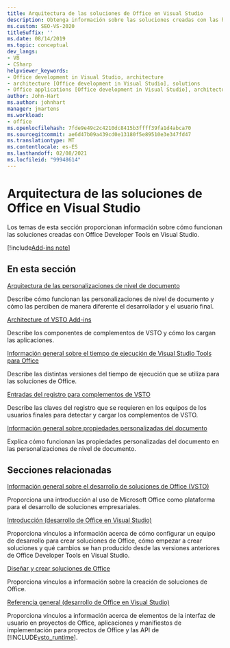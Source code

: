 ```yaml
---
title: Arquitectura de las soluciones de Office en Visual Studio
description: Obtenga información sobre las soluciones creadas con las herramientas de desarrollo de Microsoft Office en Visual Studio y cómo funcionan.
ms.custom: SEO-VS-2020
titleSuffix: ''
ms.date: 08/14/2019
ms.topic: conceptual
dev_langs:
- VB
- CSharp
helpviewer_keywords:
- Office development in Visual Studio, architecture
- architecture [Office development in Visual Studio], solutions
- Office applications [Office development in Visual Studio], architecture
author: John-Hart
ms.author: johnhart
manager: jmartens
ms.workload:
- office
ms.openlocfilehash: 7fde9e49c2c4210dc8415b3ffff39fa1d4abca70
ms.sourcegitcommit: ae6d47b09a439cd0e13180f5e89510e3e347fd47
ms.translationtype: MT
ms.contentlocale: es-ES
ms.lasthandoff: 02/08/2021
ms.locfileid: "99948614"
---
```

# <a name="architecture-of-office-solutions-in-visual-studio"></a>Arquitectura de las soluciones de Office en Visual Studio
  Los temas de esta sección proporcionan información sobre cómo funcionan las soluciones creadas con Office Developer Tools en Visual Studio.

[!include[Add-ins note](includes/addinsnote.md)]

## <a name="in-this-section"></a>En esta sección

[Arquitectura de las personalizaciones de nivel de documento](../vsto/architecture-of-document-level-customizations.md)

Describe cómo funcionan las personalizaciones de nivel de documento y cómo las perciben de manera diferente el desarrollador y el usuario final.

[Architecture of VSTO Add-ins](../vsto/architecture-of-vsto-add-ins.md)

Describe los componentes de complementos de VSTO y cómo los cargan las aplicaciones.

[Información general sobre el tiempo de ejecución de Visual Studio Tools para Office](../vsto/visual-studio-tools-for-office-runtime-overview.md)

Describe las distintas versiones del tiempo de ejecución que se utiliza para las soluciones de Office.

[Entradas del registro para complementos de VSTO](../vsto/registry-entries-for-vsto-add-ins.md)

Describe las claves del registro que se requieren en los equipos de los usuarios finales para detectar y cargar los complementos de VSTO.

[Información general sobre propiedades personalizadas del documento](../vsto/custom-document-properties-overview.md)

Explica cómo funcionan las propiedades personalizadas del documento en las personalizaciones de nivel de documento.

## <a name="related-sections"></a>Secciones relacionadas

[Información general sobre el desarrollo de soluciones de Office &#40;VSTO&#41;](../vsto/office-solutions-development-overview-vsto.md)

Proporciona una introducción al uso de Microsoft Office como plataforma para el desarrollo de soluciones empresariales.

[Introducción &#40;desarrollo de Office en Visual Studio&#41;](../vsto/getting-started-office-development-in-visual-studio.md)

Proporciona vínculos a información acerca de cómo configurar un equipo de desarrollo para crear soluciones de Office, cómo empezar a crear soluciones y qué cambios se han producido desde las versiones anteriores de Office Developer Tools en Visual Studio.

[Diseñar y crear soluciones de Office](../vsto/designing-and-creating-office-solutions.md)

Proporciona vínculos a información sobre la creación de soluciones de Office.

[Referencia general &#40;desarrollo de Office en Visual Studio&#41;](../vsto/general-reference-office-development-in-visual-studio.md)

Proporciona vínculos a información acerca de elementos de la interfaz de usuario en proyectos de Office, aplicaciones y manifiestos de implementación para proyectos de Office y las API de [!INCLUDE[vsto_runtime](../vsto/includes/vsto-runtime-md.md)].
